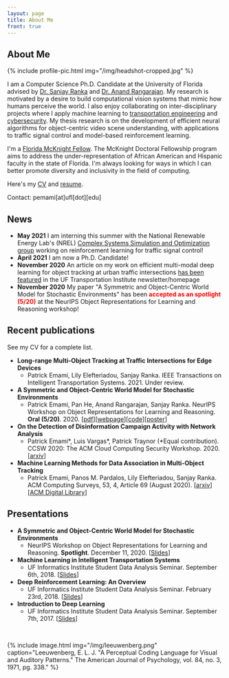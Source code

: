 ```yaml
---
layout: page
title: About Me
front: true
---
```


## About Me

{%
    include profile-pic.html
    img="/img/headshot-cropped.jpg"
%}

I am a Computer Science Ph.D. Candidate at the University of Florida advised by [Dr. Sanjay Ranka](https://sites.google.com/site/sanjayranka/) and [Dr. Anand Rangarajan](https://www.cise.ufl.edu/~anand/bio.html). My research is motivated by a desire to build computational vision systems that mimic how humans perceive the world. I also enjoy collaborating on inter-disciplinary projects where I apply machine learning to [transportation engineering](http://avian.essie.ufl.edu/) and [cybersecurity](https://arxiv.org/abs/2005.13466). My thesis research is on the development of efficient neural algorithms for object-centric video scene understanding, with applications to traffic signal control and model-based reinforcement learning.

I'm a [Florida McKnight Fellow](http://fefonline.org/mdf.html). The McKnight Doctoral Fellowship program aims to address the under-representation of African American and Hispanic faculty in the state of Florida. I'm always looking for ways in which I can better promote diversity and inclusivity in the field of computing. 

Here's my [CV](pdfs/cv.pdf) and [resume](pdfs/resume.pdf).

Contact: pemami[at]ufl[dot][edu]

## News

* **May 2021** I am interning this summer with the National Renewable Energy Lab's (NREL) [Complex Systems Simulation and Optimization group](https://www.nrel.gov/computational-science/complex-systems-simulation-optimization.html) working on reinforcement learning for traffic signal control!
* **April 2021** I am now a Ph.D. Candidate!
* **November 2020** An article on my work on efficient multi-modal deep learning for object tracking at urban traffic intersections [has been featured](https://www.transportation.institute.ufl.edu/2020/11/computer-science-graduate-student-work-on-creating-a-framework-for-optimizing-intelligent-traffic-intersection-controllers/) in the UF Transportation Institute newsletter/homepage
* **November 2020** My paper "A Symmetric and Object-Centric World Model for Stochastic Environments" has been <span style="color:red">**accepted as an spotlight (5/20)**</span> at the NeurIPS Object Representations for Learning and Reasoning workshop!

## Recent publications

See my CV for a complete list.

* **Long-range Multi-Object Tracking at Traffic Intersections for Edge Devices**
    * Patrick Emami, Lily Elefteriadou, Sanjay Ranka. IEEE Transactions on Intelligent Transportation Systems. 2021. Under review.
* **A Symmetric and Object-Centric World Model for Stochastic Environments**
    * Patrick Emami, Pan He, Anand Rangarajan, Sanjay Ranka. NeurIPS Workshop on Object Representations for Learning and Reasoning. **Oral (5/20)**. 2020. [[pdf](https://github.com/orlrworkshop/orlrworkshop.github.io/blob/master/pdf/ORLR_3.pdf)][[webpage](https://pemami4911.github.io/blog/2020/12/08/symmetric-and-object-centric-world-models.html)][[code](https://github.com/pemami4911/symmetric-and-object-centric-world-models)][[poster](pdfs/Workshop_poster_HD.pdf)]
* **On the Detection of Disinformation Campaign Activity with Network Analysis**
    * Patrick Emami\*, Luis Vargas\*, Patrick Traynor (\*Equal contribution). CCSW 2020: The ACM Cloud Computing Security Workshop. 2020. [[arxiv](https://arxiv.org/abs/2005.13466)]
* **Machine Learning Methods for Data Association in Multi-Object Tracking**
    * Patrick Emami, Panos M. Pardalos, Lily Elefteriadou, Sanjay Ranka. ACM Computing Surveys, 53, 4, Article 69 (August 2020). [[arxiv](https://arxiv.org/abs/1802.06897)][[ACM Digital Library](https://dl.acm.org/doi/10.1145/3394659)]

## Presentations

* **A Symmetric and Object-Centric World Model for Stochastic Environments**
  * NeurIPS Workshop on Object Representations for Learning and Reasoning. **Spotlight**. December 11, 2020. [[Slides](https://www.dropbox.com/s/2sp8fvbwbj3nep0/ORLR%20spotlight_Feb_19.pptx?dl=0)]
* **Machine Learning in Intelligent Transportation Systems**
  * UF Informatics Institute Student Data Analysis Seminar. September 6th, 2018. [[Slides](pdfs/ml-in-its.pdf)]
* **Deep Reinforcement Learning: An Overview**
    * UF Informatics Institute Student Data Analysis Seminar. February 23rd, 2018. [[Slides](pdfs/slides-deep-reinforcement.pdf)]
* **Introduction to Deep Learning**
    * UF Informatics Institute Student Data Analysis Seminar. September 7th, 2017. [[Slides](pdfs/deep-learning.pdf)]
<br>

{%
    include image.html
    img="/img/leeuwenberg.png"
    caption="Leeuwenberg, E. L. J. \"A Perceptual Coding Language for Visual and Auditory Patterns.\" The American Journal of Psychology, vol. 84, no. 3, 1971, pg. 338."
%}
